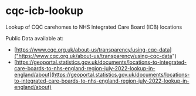 # cqc-icb-lookup
Lookup of CQC carehomes to NHS Integrated Care Board (ICB) locations

Public Data available at:

- [https://www.cqc.org.uk/about-us/transparency/using-cqc-data]("https://www.cqc.org.uk/about-us/transparency/using-cqc-data")
- [https://geoportal.statistics.gov.uk/documents/locations-to-integrated-care-boards-to-nhs-england-region-july-2022-lookup-in-england/about](https://geoportal.statistics.gov.uk/documents/locations-to-integrated-care-boards-to-nhs-england-region-july-2022-lookup-in-england/about)
